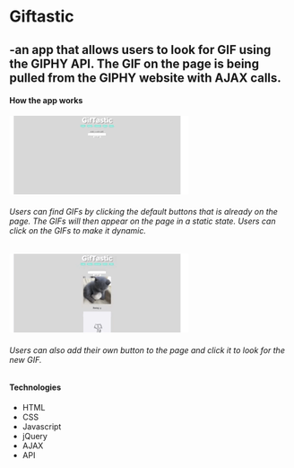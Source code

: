 # Giftastic

## -an app that allows users to look for GIF using the GIPHY API. The GIF on the page is being pulled from the GIPHY website with AJAX calls.

#### How the app works
![Alt Text](./assets/images/find-gif.gif)

###### Users can find GIFs by clicking the default buttons that is already on the page. The GIFs will then appear on the page in a static state. Users can click on the GIFs to make it dynamic.

![Alt Text](./assets/images/adding-gif.gif)

###### Users can  also add their own button to the page and click it to look for the new GIF.

#### Technologies
* HTML
* CSS
* Javascript
* jQuery
* AJAX
* API